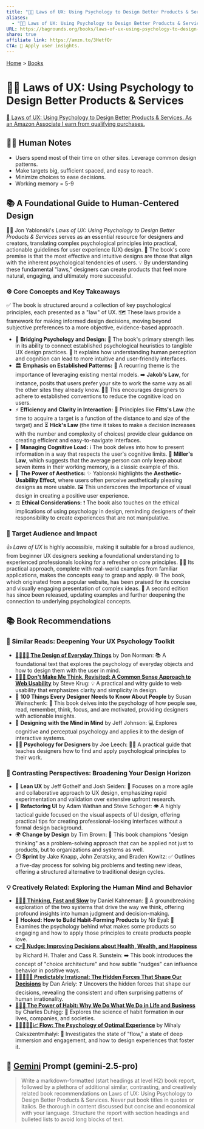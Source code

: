 ```yaml
---
title: "🧠📐 Laws of UX: Using Psychology to Design Better Products & Services"
aliases:
  - "🧠📐 Laws of UX: Using Psychology to Design Better Products & Services"
URL: https://bagrounds.org/books/laws-of-ux-using-psychology-to-design-better-products-services
share: true
affiliate link: https://amzn.to/3HetfOr
CTA: 🧠 Apply user insights.
---
```

[Home](../index.md) > [Books](./index.md)  
# 🧠📐 Laws of UX: Using Psychology to Design Better Products & Services  
[🛒 Laws of UX: Using Psychology to Design Better Products & Services. As an Amazon Associate I earn from qualifying purchases.](https://amzn.to/3HetfOr)  
  
## 📝🐒 Human Notes  
- Users spend most of their time on other sites. Leverage common design patterns.  
- Make targets big, sufficient spaced, and easy to reach.   
- Minimize choices to ease decisions.  
- Working memory = 5-9  
  
## 📚 A Foundational Guide to Human-Centered Design  
  
👩‍💻 Jon Yablonski's *Laws of UX: Using Psychology to Design Better Products & Services* serves as an essential resource for designers and creators, translating complex psychological principles into practical, actionable guidelines for user experience (UX) design. 🧠 The book's core premise is that the most effective and intuitive designs are those that align with the inherent psychological tendencies of users. 💡 By understanding these fundamental "laws," designers can create products that feel more natural, engaging, and ultimately more successful.  
  
### ⚙️ Core Concepts and Key Takeaways  
  
✅ The book is structured around a collection of key psychological principles, each presented as a "law" of UX. 🗺️ These laws provide a framework for making informed design decisions, moving beyond subjective preferences to a more objective, evidence-based approach.  
  
* 🌉 **Bridging Psychology and Design:** 🤝 The book's primary strength lies in its ability to connect established psychological heuristics to tangible UX design practices. 🧠 It explains how understanding human perception and cognition can lead to more intuitive and user-friendly interfaces.  
* 🏛️ **Emphasis on Established Patterns:** 🔄 A recurring theme is the importance of leveraging existing mental models. ➡️ **Jakob's Law**, for instance, posits that users prefer your site to work the same way as all the other sites they already know. 🧑‍💻 This encourages designers to adhere to established conventions to reduce the cognitive load on users.  
* ⚡ **Efficiency and Clarity in Interaction:** 🎯 Principles like **Fitts's Law** (the time to acquire a target is a function of the distance to and size of the target) and ⏳ **Hick's Law** (the time it takes to make a decision increases with the number and complexity of choices) provide clear guidance on creating efficient and easy-to-navigate interfaces.  
* 🧠 **Managing Cognitive Load:** ℹ️ The book delves into how to present information in a way that respects the user's cognitive limits. 🔢 **Miller's Law**, which suggests that the average person can only keep about seven items in their working memory, is a classic example of this.  
* 🎨 **The Power of Aesthetics:** ✨ Yablonski highlights the **Aesthetic-Usability Effect**, where users often perceive aesthetically pleasing designs as more usable. 🖼️ This underscores the importance of visual design in creating a positive user experience.  
* ⚖️ **Ethical Considerations:** ❗ The book also touches on the ethical implications of using psychology in design, reminding designers of their responsibility to create experiences that are not manipulative.  
  
### 🎯 Target Audience and Impact  
  
👍 *Laws of UX* is highly accessible, making it suitable for a broad audience, from beginner UX designers seeking a foundational understanding to experienced professionals looking for a refresher on core principles. 🧑‍💼 Its practical approach, complete with real-world examples from familiar applications, makes the concepts easy to grasp and apply. 🌐 The book, which originated from a popular website, has been praised for its concise and visually engaging presentation of complex ideas. 🚀 A second edition has since been released, updating examples and further deepening the connection to underlying psychological concepts.  
  
## 📚 Book Recommendations  
  
### 🧠 Similar Reads: Deepening Your UX Psychology Toolkit  
  
* **[💺🚪💡🤔 The Design of Everyday Things](./the-design-of-everyday-things.md)** by Don Norman: 📚 A foundational text that explores the psychology of everyday objects and how to design them with the user in mind.  
* **[🚫💭🌐 Don't Make Me Think, Revisited: A Common Sense Approach to Web Usability](./dont-make-me-think-revisited.md)** by Steve Krug: 💡 A practical and witty guide to web usability that emphasizes clarity and simplicity in design.  
* 💯 **100 Things Every Designer Needs to Know About People** by Susan Weinschenk: 👀 This book delves into the psychology of how people see, read, remember, think, focus, and are motivated, providing designers with actionable insights.  
* 🧠 **Designing with the Mind in Mind** by Jeff Johnson: 💻 Explores cognitive and perceptual psychology and applies it to the design of interactive systems.  
* 👩‍💻 **Psychology for Designers** by Joe Leech: 🧑‍🏫 A practical guide that teaches designers how to find and apply psychological principles to their work.  
  
### 🧭 Contrasting Perspectives: Broadening Your Design Horizon  
  
* 🤸 **Lean UX** by Jeff Gothelf and Josh Seiden: 💨 Focuses on a more agile and collaborative approach to UX design, emphasizing rapid experimentation and validation over extensive upfront research.  
* 🎨 **Refactoring UI** by Adam Wathan and Steve Schoger: 👁️ A highly tactical guide focused on the visual aspects of UI design, offering practical tips for creating professional-looking interfaces without a formal design background.  
* 🌍 **Change by Design** by Tim Brown: 🚀 This book champions "design thinking" as a problem-solving approach that can be applied not just to products, but to organizations and systems as well.  
* ⏱️ **Sprint** by Jake Knapp, John Zeratsky, and Braden Kowitz: ✅ Outlines a five-day process for solving big problems and testing new ideas, offering a structured alternative to traditional design cycles.  
  
### 💡 Creatively Related: Exploring the Human Mind and Behavior  
  
* **[🤔🐇🐢 Thinking, Fast and Slow](./thinking-fast-and-slow.md)** by Daniel Kahneman: 🚀 A groundbreaking exploration of the two systems that drive the way we think, offering profound insights into human judgment and decision-making.  
* 🔗 **Hooked: How to Build Habit-Forming Products** by Nir Eyal: 🎣 Examines the psychology behind what makes some products so engaging and how to apply those principles to create products people love.  
* **[👉🤏 Nudge: Improving Decisions about Health, Wealth, and Happiness](./nudge.md)** by Richard H. Thaler and Cass R. Sunstein: ➡️ This book introduces the concept of "choice architecture" and how subtle "nudges" can influence behavior in positive ways.  
* **[🔮🤷🏼‍♀️🤪 Predictably Irrational: The Hidden Forces That Shape Our Decisions](./predictably-irrational.md)** by Dan Ariely: ❓ Uncovers the hidden forces that shape our decisions, revealing the consistent and often surprising patterns of human irrationality.  
* **[🔄🧠💪 The Power of Habit: Why We Do What We Do in Life and Business](./the-power-of-habit.md)** by Charles Duhigg: 🔄 Explores the science of habit formation in our lives, companies, and societies.  
* **[🌊🧘🏼‍♀️🧠📈 Flow: The Psychology of Optimal Experience](./flow-the-psychology-of-optimal-experience.md)** by Mihaly Csikszentmihalyi: 🧘 Investigates the state of "flow," a state of deep immersion and engagement, and how to design experiences that foster it.  
  
## 💬 [Gemini](../software/gemini.md) Prompt (gemini-2.5-pro)  
> Write a markdown-formatted (start headings at level H2) book report, followed by a plethora of additional similar, contrasting, and creatively related book recommendations on Laws of UX: Using Psychology to Design Better Products & Services. Never put book titles in quotes or italics. Be thorough in content discussed but concise and economical with your language. Structure the report with section headings and bulleted lists to avoid long blocks of text.